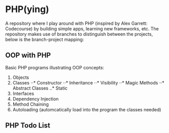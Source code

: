 # PHP(ying)

A repository where I play around with PHP (inspired by Alex Garrett: Codecourse) by building simple apps, learning new frameworks, etc.
The repository makes use of branches to distinguish between the projects, below is the branch-project mapping:

## OOP with PHP

Basic PHP programs illustrating OOP concepts:
1. Objects
2. Classes
⋅⋅* Constructor
⋅⋅* Inheritance 
⋅⋅* Visibility
⋅⋅* Magic Methods
⋅⋅* Abstract Classes
..* Static
3. Interfaces
4. Dependency Injection
5. Method Chaining
6. Autoloading (automcatically load into the program the classes needed)

## PHP Todo List



